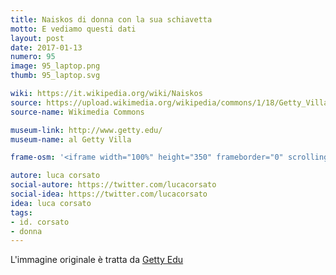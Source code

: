 ```yaml
---
title: Naiskos di donna con la sua schiavetta
motto: E vediamo questi dati
layout: post
date: 2017-01-13
numero: 95
image: 95_laptop.png
thumb: 95_laptop.svg

wiki: https://it.wikipedia.org/wiki/Naiskos
source: https://upload.wikimedia.org/wikipedia/commons/1/18/Getty_Villa_-_Collection_(5304918141).jpg
source-name: Wikimedia Commons

museum-link: http://www.getty.edu/
museum-name: al Getty Villa

frame-osm: '<iframe width="100%" height="350" frameborder="0" scrolling="no" marginheight="0" marginwidth="0" src="http://www.openstreetmap.org/export/embed.html?bbox=-118.5941505432129%2C34.0303982172401%2C-118.53351116180421%2C34.05969928866974&amp;layer=mapnik&amp;marker=34.04505001850158%2C-118.56380939483643" style="border: 1px solid black"></iframe><br/><small><a href="http://www.openstreetmap.org/?mlat=34.0451&amp;mlon=-118.5638#map=15/34.0451/-118.5638">Visualizza mappa ingrandita</a></small>'

autore: luca corsato
social-autore: https://twitter.com/lucacorsato
social-idea: https://twitter.com/lucacorsato
idea: luca corsato
tags:
- id. corsato
- donna
---
```


L'immagine originale è tratta da [Getty Edu](http://www.getty.edu/art/collection/objects/7009/unknown-maker-grave-naiskos-of-an-enthroned-woman-with-an-attendant-east-greek-about-100-bc/?dz=0.5000,0.3934,0.71)
